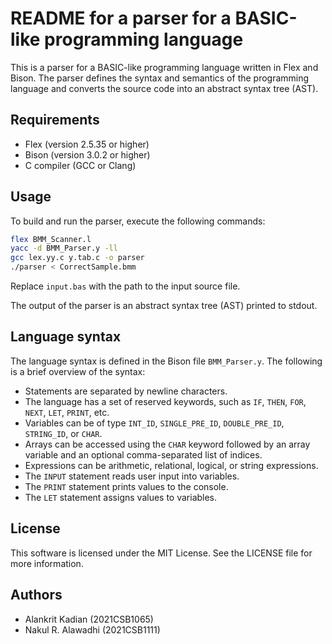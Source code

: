 # README for a parser for a BASIC-like programming language

This is a parser for a BASIC-like programming language written in Flex and Bison. The parser defines the syntax and semantics of the programming language and converts the source code into an abstract syntax tree (AST).

## Requirements

- Flex (version 2.5.35 or higher)
- Bison (version 3.0.2 or higher)
- C compiler (GCC or Clang)

## Usage

To build and run the parser, execute the following commands:

```bash
flex BMM_Scanner.l
yacc -d BMM_Parser.y -ll
gcc lex.yy.c y.tab.c -o parser
./parser < CorrectSample.bmm
```

Replace `input.bas` with the path to the input source file.

The output of the parser is an abstract syntax tree (AST) printed to stdout.

## Language syntax

The language syntax is defined in the Bison file `BMM_Parser.y`. The following is a brief overview of the syntax:

- Statements are separated by newline characters.
- The language has a set of reserved keywords, such as `IF`, `THEN`, `FOR`, `NEXT`, `LET`, `PRINT`, etc.
- Variables can be of type `INT_ID`, `SINGLE_PRE_ID`, `DOUBLE_PRE_ID`, `STRING_ID`, or `CHAR`.
- Arrays can be accessed using the `CHAR` keyword followed by an array variable and an optional comma-separated list of indices.
- Expressions can be arithmetic, relational, logical, or string expressions.
- The `INPUT` statement reads user input into variables.
- The `PRINT` statement prints values to the console.
- The `LET` statement assigns values to variables.

## License

This software is licensed under the MIT License. See the LICENSE file for more information.

## Authors
- Alankrit Kadian (2021CSB1065)
- Nakul R. Alawadhi (2021CSB1111)
